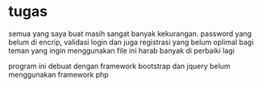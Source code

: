 # tugas

semua yang saya buat masih sangat banyak kekurangan.
password yang belum di encrip, validasi login dan juga registrasi yang belum oplimal
bagi teman yang ingin menggunakan file ini harab banyak di perbaiki lagi

program ini debuat dengan framework bootstrap dan jquery belum menggunakan framework php

